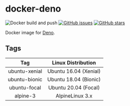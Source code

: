 # docker-deno

![Docker build and push](https://github.com/poad/docker-deno/workflows/Docker%20build%20and%20push/badge.svg)
[![GitHub issues](https://img.shields.io/github/issues/poad/docker-deno.svg "GitHub issues")](https://github.com/poad/docker-deno)
[![GitHub stars](https://img.shields.io/github/stars/poad/docker-deno.svg "GitHub stars")](https://github.com/poad/docker-deno)

Docker image for [Deno](https://deno.land).

## Tags

| Tag | Linux Distribution |
|:---:|:---:|
| ubuntu-xenial  | Ubuntu 16.04 (Xenial) |
| ubuntu-bionic  | Ubuntu 18.04 (Bionic) |
| ubuntu-focal   | Ubuntu 20.04 (Focal)  |
| alpine-3       | AlpineLinux 3.x       |

